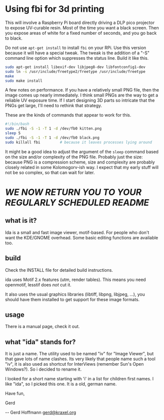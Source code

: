 Using fbi for 3d printing
=========================

This will involve a Raspberry Pi board directly driving a DLP pico projector to
expose UV-curable resin.  Most of the time you want a black screen.  Then you
expose areas of white for a fixed number of seconds, and you go back to black.

Do not use `apt-get install` to install `fbi` on your RPi.  Use this version
because it will have a special tweak.  The tweak is the addition of a "-S"
command line option which suppresses the status line.  Build it like this.

```bash
sudo apt-get install libexif-dev libjpeg8-dev libfontconfig1-dev
sudo ln -s /usr/include/freetype2/freetype /usr/include/freetype
make
sudo make install
```

A few notes on performance.  If you have a relatively small PNG file, then the
image comes up nearly immediately.  I think small PNGs are the way to get a
reliable UV exposure time.  If I start designing 3D parts so intricate that
the PNGs get large, I'll need to rethink that strategy.

These are the kinds of commands that appear to work for this.

```bash
#!/bin/bash
sudo ./fbi -S -1 -T 1 -d /dev/fb0 kitten.png
sleep 5
sudo ./fbi -S -1 -T 1 -d /dev/fb0 black.png
sudo killall fbi         # because it leaves processes lying around
```

It might be a good idea to adjust the argument of the `sleep` command based on
the size and/or complexity of the PNG file.  Probably just the size: because
PNG is a compression scheme, size and complexity are probably closely related
in some Kolomogorv-ish way.  I expect that my early stuff will not be so
complex, so that can wait for later.

*WE NOW RETURN YOU TO YOUR REGULARLY SCHEDULED README*
==

what is it?
--

Ida is a small and fast image viewer, motif-based.  For people who
don't want the KDE/GNOME overhead.  Some basic editing functions are
available too.


build
--

Check the INSTALL file for detailed build instructions.

ida uses Motif 2.x features (utm, render tables).  This means you need
openmotif, lesstif does *not* cut it.

It also uses the usual graphics libraries (libtiff, libpng, libjpeg,
...), you should have them installed to get support for these image
formats.


usage
--

There is a manual page, check it out.


what "ida" stands for?
--

It is just a name.  The utility used to be named "iv" for "Image
Viewer", but that gave lots of name clashes.  Its very likely that
people name such a tool "iv", it is also used as shortcut for
InterViews (remember Sun's Open Windows?).  So i decided to rename it.

I looked for a short name starting with 'i' in a list for children
first names.  I like "ida", so I picked this one.  It is a old, german
name.


Have fun,

  Gerd

-- 
Gerd Hoffmann <gerd@kraxel.org>

